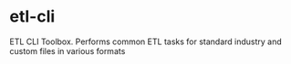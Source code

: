 # etl-cli
ETL CLI Toolbox. Performs common ETL tasks for standard industry and custom files in various formats
